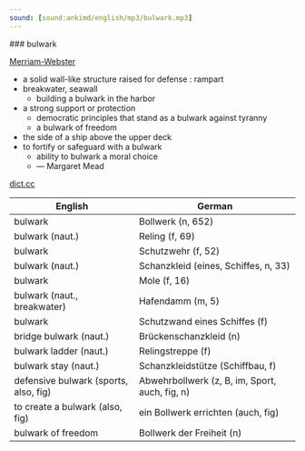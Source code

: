 ```yaml
---
sound: [sound:ankimd/english/mp3/bulwark.mp3]
---
```


\### bulwark

[Merriam-Webster](https://www.merriam-webster.com/dictionary/bulwark)

- a solid wall-like structure raised for defense : rampart
- breakwater, seawall
    - building a bulwark in the harbor
- a strong support or protection
    - democratic principles that stand as a bulwark against tyranny
    - a bulwark of freedom
- the side of a ship above the upper deck
- to fortify or safeguard with a bulwark
    - ability to bulwark a moral choice
    - — Margaret Mead

[dict.cc](https://www.dict.cc/bulwark)

| English        | German       |
| -------------- | ------------ |
| bulwark | Bollwerk (n, 652) |
| bulwark (naut.) | Reling (f, 69) |
| bulwark | Schutzwehr (f, 52) |
| bulwark (naut.) | Schanzkleid (eines, Schiffes, n, 33) |
| bulwark | Mole (f, 16) |
| bulwark (naut., breakwater) | Hafendamm (m, 5) |
| bulwark | Schutzwand eines Schiffes (f) |
| bridge bulwark (naut.) | Brückenschanzkleid (n) |
| bulwark ladder (naut.) | Relingstreppe (f) |
| bulwark stay (naut.) | Schanzkleidstütze (Schiffbau, f) |
| defensive bulwark (sports, also, fig) | Abwehrbollwerk (z, B, im, Sport, auch, fig, n) |
| to create a bulwark (also, fig) | ein Bollwerk errichten (auch, fig) |
| bulwark of freedom | Bollwerk der Freiheit (n) |
